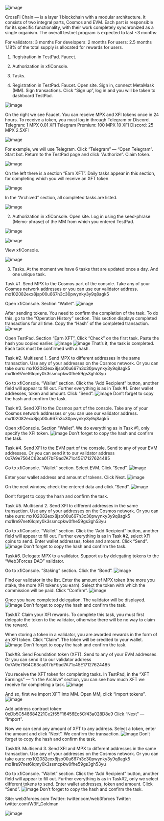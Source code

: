![image](https://github.com/W3FGoldman/CrossFi/assets/127931761/a85c2722-5766-4678-a347-f8d909ddc2dc)

CrossFi Chain — is a layer 1 blockchain with a modular architecture. It consists of two integral parts, Cosmos and EVM. Each part is responsible for its specific functionality, with their work completely synchronized as a single organism.
The overall testnet program is expected to last ~3 months:

For validators: 3 months
For developers: 2 months
For users: 2.5 months
1.18% of the total supply is allocated for rewards for users.

1. Registration in TestPad. Faucet.
2. Authorization in xfiConsole.
3. Tasks.



1. Registration in TestPad. Faucet.
Open site. Sign in, connect MetaMask (MM). Sign transactions. Click “Sign up”, log in and you will be taken to dashboard TestPad.

![image](https://github.com/W3FGoldman/CrossFi/assets/127931761/212c8c16-3699-4066-80d0-035172575162)

On the right we see Faucet. You can receive MPX and XFI tokens once in 24 hours. To receive a token, you must log in through Telegram or Discord.
Telegram: 1 MPX 0.01 XFI
Telegram Premium: 100 MPX 10 XFI
Discord: 25 MPX 2.5XFI

![image](https://github.com/W3FGoldman/CrossFi/assets/127931761/990cdc27-a46f-4f5d-ad4c-d2bd7b3d5ef4)

For example, we will use Telegram.
Click “Telegram” — “Open Telegram”. Start bot. Return to the TestPad page and click “Authorize”. Claim token.

![image](https://github.com/W3FGoldman/CrossFi/assets/127931761/ec8ca173-0492-4c8f-a290-e3ee2adbcb19)

On the left there is a section “Earn XFT”.
Daily tasks appear in this section, for completing which you will receive an XFT token.

![image](https://github.com/W3FGoldman/CrossFi/assets/127931761/fffbe16c-2334-4db2-be57-7236e795356e)

In the “Archived” section, all completed tasks are listed.

![image](https://github.com/W3FGoldman/CrossFi/assets/127931761/d4160533-353a-4712-9c3d-8ca6ad8c7a2e)


2. Authorization in xfiConsole.
Open site. Log in using the seed-phrase (Memo-phrase) of the MM from which you entered TestPad.

![image](https://github.com/W3FGoldman/CrossFi/assets/127931761/c21b06ec-378d-44b5-8694-34adf7328fe3)

![image](https://github.com/W3FGoldman/CrossFi/assets/127931761/40817ada-fa64-467a-888e-d72a0d5ac07e)

View xfiConsole.

![image](https://github.com/W3FGoldman/CrossFi/assets/127931761/535ba9d5-c0af-41fc-aef6-b8ae51583d0b)


3. Tasks.
At the moment we have 6 tasks that are updated once a day. And one unique task.

Task #1. Send MPX to the Cosmos part of the console.
Take any of your Cosmos network addresses or you can use our validator address.
mx102082exx8jsp00u667n3c30pwynky3y9q8agk5

Open xfiConsole. Section “Wallet”.
![image](https://github.com/W3FGoldman/CrossFi/assets/127931761/62f980ff-e8df-46a6-b2d7-03e4f92f6cf0)

After sending tokens. You need to confirm the completion of the task. To do this, go to the “Operation History” section. This section displays completed transactions for all time. Copy the “Hash” of the completed transaction.
![image](https://github.com/W3FGoldman/CrossFi/assets/127931761/a71bd267-9473-4b66-a8f6-68c8da473f42)

Open TestPad. Section “Earn XFT”. Click “Check” on the first task. Paste the hash you copied earlier.
![image](https://github.com/W3FGoldman/CrossFi/assets/127931761/e7725378-38ca-44a7-955d-69aef7c2e482)
![image](https://github.com/W3FGoldman/CrossFi/assets/127931761/7b10140f-78d6-4344-9e3f-d5d1e7a03442)
That’s it, the task is completed. Each task must be confirmed with a hash.


Task #2. Multisend 1. Send MPX to different addresses in the same transaction.
Use any of your addresses on the Cosmos network. Or you can take ours:
mx102082exx8jsp00u667n3c30pwynky3y9q8agk5
mx1lre97net6lqmy0k3ssmcpkw0fhe59gs3gh53yu

Go to xfiConsole. “Wallet” section. Click the “Add Recipient” button, another field will appear to fill out.
Further everything is as in Task #1. Enter wallet addresses, token and amount. Click “Send”.
![image](https://github.com/W3FGoldman/CrossFi/assets/127931761/a65eed36-f948-4a1e-907e-da29d6ea4bfc)
Don’t forget to copy the hash and confirm the task.


Task #3. Send XFI to the Cosmos part of the console.
Take any of your Cosmos network addresses or you can use our validator address.
mx102082exx8jsp00u667n3c30pwynky3y9q8agk5

Open xfiConsole. Section “Wallet”. We do everything as in Task #1, only specify the XFI token.
![image](https://github.com/W3FGoldman/CrossFi/assets/127931761/1eee91e9-e966-4dd3-afd0-c88d7fee34a9)
Don’t forget to copy the hash and confirm the task.


Task #4. Send XFI to the EVM part of the console.
Send to any of your EVM addresses. Or you can send it to our validator address
0x7A9e7564C63ca017bF9ad7A71c45E17127624485

Go to xfiConsole. “Wallet” section. Select EVM. Click “Send”.
![image](https://github.com/W3FGoldman/CrossFi/assets/127931761/5076076c-cff9-4fd7-9c8f-78c0edc3b005)

Enter your wallet address and amount of tokens. Click Next.
![image](https://github.com/W3FGoldman/CrossFi/assets/127931761/87ced801-76ee-4399-aedb-111a7fa1437e)

On the next window, check the entered data and click “Send”.
![image](https://github.com/W3FGoldman/CrossFi/assets/127931761/9d30281a-6406-4369-b727-fcc29572874e)

Don’t forget to copy the hash and confirm the task.


Task #5. Multisend 2. Send XFI to different addresses in the same transaction.
Use any of your addresses on the Cosmos network. Or you can take ours:
mx102082exx8jsp00u667n3c30pwynky3y9q8agk5
mx1lre97net6lqmy0k3ssmcpkw0fhe59gs3gh53yu

Go to xfiConsole. “Wallet” section. Click the “Add Recipient” button, another field will appear to fill out.
Further everything is as in Task #2, select XFI coins to send. Enter wallet addresses, token and amount. Click “Send”.
![image](https://github.com/W3FGoldman/CrossFi/assets/127931761/1439a784-1f12-40a6-b556-5c7dacf95648)
Don’t forget to copy the hash and confirm the task.


Task#6. Delegate MPX to a validator.
Support us by delegating tokens to the “Web3Forces DAO” validator.

Go to xfiConsole. “Staking” section. Click the “Bond”.
![image](https://github.com/W3FGoldman/CrossFi/assets/127931761/66f0c685-3157-44ad-951b-f85d00a30e84)

Find our validator in the list. Enter the amount of MPX token (the more you stake, the more XFI tokens you earn). Select the token with which the commission will be paid. Click “Confirm”.
![image](https://github.com/W3FGoldman/CrossFi/assets/127931761/33772057-bc9e-47c7-8755-896898e49077)

Once you have completed delegation. The validator will be displayed.
![image](https://github.com/W3FGoldman/CrossFi/assets/127931761/87faf250-98be-4b78-bba2-2a6663529cf4)
Don’t forget to copy the hash and confirm the task.


Task#7. Claim your XFI rewards.
To complete this task, you must first delegate the token to the validator, otherwise there will be no way to claim the reward.

When storing a token in a validator, you are awarded rewards in the form of an XFI token.
Click “Claim”. The token will be credited to your wallet.
![image](https://github.com/W3FGoldman/CrossFi/assets/127931761/9d807b2f-ec0c-4b07-b768-9109d878a3f7)
Don’t forget to copy the hash and confirm the task.


Task#8. Send Foundation token (XFT).
Send to any of your EVM addresses. Or you can send it to our validator address
0x7A9e7564C63ca017bF9ad7A71c45E17127624485

You receive the XFT token for completing tasks.
In TestPad, in the “XFT Earnings” — “In the Archive” section, you can see how much XFT we receive for completing a task.
![image](https://github.com/W3FGoldman/CrossFi/assets/127931761/07ff324a-08e3-4e96-bdbc-2c014f0b3172)

And so, first we import XFT into MM. Open MM, click “Import tokens”.
![image](https://github.com/W3FGoldman/CrossFi/assets/127931761/d4790c0a-7f1d-4509-acbe-674e81432ee2)

Add address contract token:
0xDb5C548684221Ce2f55F16456Ec5Cf43a028D8e9
Click “Next” — “Import”.

Now we can send any amount of XFT to any address. Select a token, enter the amount and click “Next”. We confirm the transaction.
![image](https://github.com/W3FGoldman/CrossFi/assets/127931761/b3f3b210-be7e-4171-a53e-43b3ee74fcb2)
Don’t forget to copy the hash and confirm the task.


Task#9. Multisend 3. Send XFI and MPX to different addresses in the same transaction.
Use any of your addresses on the Cosmos network. Or you can take ours:
mx102082exx8jsp00u667n3c30pwynky3y9q8agk5
mx1lre97net6lqmy0k3ssmcpkw0fhe59gs3gh53yu

Go to xfiConsole. “Wallet” section. Click the “Add Recipient” button, another field will appear to fill out.
Further everything is as in Task#2, only we select different tokens to send. Enter wallet addresses, token and amount. Click “Send”.
![image](https://github.com/W3FGoldman/CrossFi/assets/127931761/bad97a46-4620-4412-aa01-7e776cc30dcc)
Don’t forget to copy the hash and confirm the task.




Site: web3forces.com
Twitter: twitter.com/web3forces
Twitter: twitter.com/W3F_Goldman

![image](https://github.com/W3FGoldman/CrossFi/assets/127931761/91c2c7ab-97aa-48f1-b949-da0cc6f45a7e)
